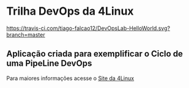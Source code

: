 # Trilha DevOps da 4Linux

<!-- Altere a Flag abaixo com sua URL do Travis -->
<!-- [![Build Status](https://travis-ci.com/tiago-falcao12/DevOpsLab-HelloWorld.svg?branch=master)](https://travis-ci.com/tiago-falcao12/DevOpsLab-HelloWorld) -->

https://travis-ci.com/tiago-falcao12/DevOpsLab-HelloWorld.svg?branch=master

## Aplicação criada para exemplificar o Ciclo de uma PipeLine DevOps


Para maiores informações acesse o [Site da 4Linux](https://www.4linux.com.br/cursos/devops)
